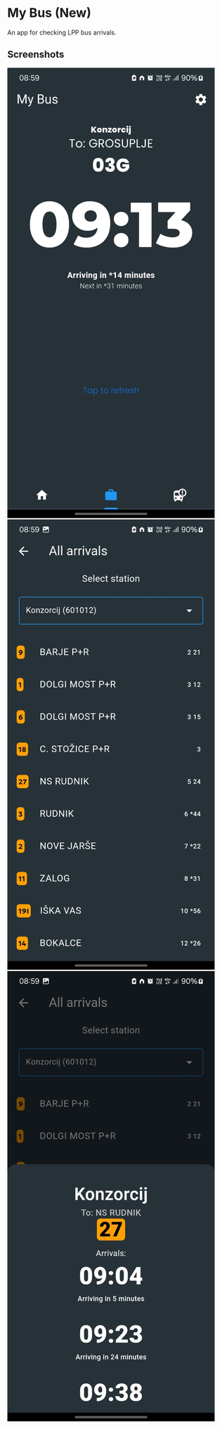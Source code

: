 # My Bus (New)

An app for checking LPP bus arrivals.

## Screenshots

![User set station](images/viber_image_2025-02-19_09-00-13-945.jpg)
![All arrivals](images/viber_image_2025-02-19_09-00-13-933.jpg)
![Specific line](images/viber_image_2025-02-19_09-00-13-900.jpg)


